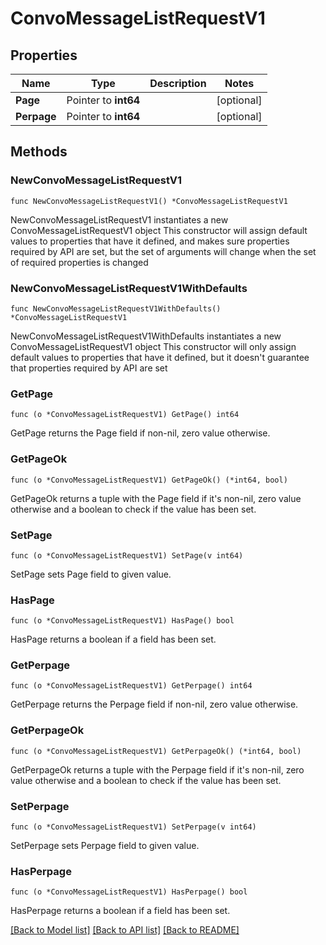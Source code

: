 # ConvoMessageListRequestV1

## Properties

Name | Type | Description | Notes
------------ | ------------- | ------------- | -------------
**Page** | Pointer to **int64** |  | [optional] 
**Perpage** | Pointer to **int64** |  | [optional] 

## Methods

### NewConvoMessageListRequestV1

`func NewConvoMessageListRequestV1() *ConvoMessageListRequestV1`

NewConvoMessageListRequestV1 instantiates a new ConvoMessageListRequestV1 object
This constructor will assign default values to properties that have it defined,
and makes sure properties required by API are set, but the set of arguments
will change when the set of required properties is changed

### NewConvoMessageListRequestV1WithDefaults

`func NewConvoMessageListRequestV1WithDefaults() *ConvoMessageListRequestV1`

NewConvoMessageListRequestV1WithDefaults instantiates a new ConvoMessageListRequestV1 object
This constructor will only assign default values to properties that have it defined,
but it doesn't guarantee that properties required by API are set

### GetPage

`func (o *ConvoMessageListRequestV1) GetPage() int64`

GetPage returns the Page field if non-nil, zero value otherwise.

### GetPageOk

`func (o *ConvoMessageListRequestV1) GetPageOk() (*int64, bool)`

GetPageOk returns a tuple with the Page field if it's non-nil, zero value otherwise
and a boolean to check if the value has been set.

### SetPage

`func (o *ConvoMessageListRequestV1) SetPage(v int64)`

SetPage sets Page field to given value.

### HasPage

`func (o *ConvoMessageListRequestV1) HasPage() bool`

HasPage returns a boolean if a field has been set.

### GetPerpage

`func (o *ConvoMessageListRequestV1) GetPerpage() int64`

GetPerpage returns the Perpage field if non-nil, zero value otherwise.

### GetPerpageOk

`func (o *ConvoMessageListRequestV1) GetPerpageOk() (*int64, bool)`

GetPerpageOk returns a tuple with the Perpage field if it's non-nil, zero value otherwise
and a boolean to check if the value has been set.

### SetPerpage

`func (o *ConvoMessageListRequestV1) SetPerpage(v int64)`

SetPerpage sets Perpage field to given value.

### HasPerpage

`func (o *ConvoMessageListRequestV1) HasPerpage() bool`

HasPerpage returns a boolean if a field has been set.


[[Back to Model list]](../README.md#documentation-for-models) [[Back to API list]](../README.md#documentation-for-api-endpoints) [[Back to README]](../README.md)


